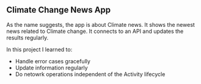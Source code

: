 ## Climate Change News App

As the name suggests, the app is about Climate news. It shows the newest news related to Climate change. It connects to an API and updates the results regularly.

In this project I learned to:
- Handle error cases gracefully
- Update information regularly
- Do netowrk operations independent of the Activity lifecycle

